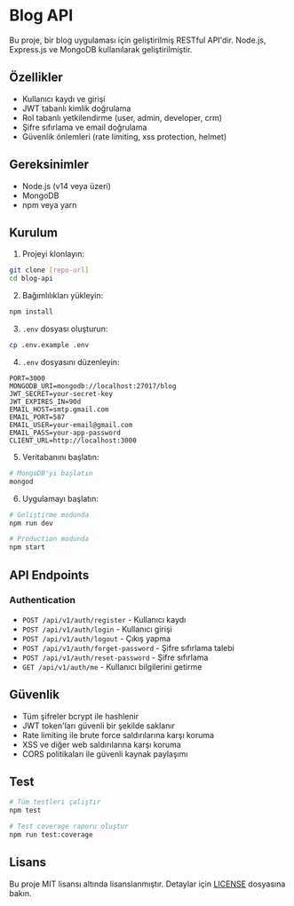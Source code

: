# Blog API

Bu proje, bir blog uygulaması için geliştirilmiş RESTful API'dir. Node.js, Express.js ve MongoDB kullanılarak geliştirilmiştir.

## Özellikler

- Kullanıcı kaydı ve girişi
- JWT tabanlı kimlik doğrulama
- Rol tabanlı yetkilendirme (user, admin, developer, crm)
- Şifre sıfırlama ve email doğrulama
- Güvenlik önlemleri (rate limiting, xss protection, helmet)

## Gereksinimler

- Node.js (v14 veya üzeri)
- MongoDB
- npm veya yarn

## Kurulum

1. Projeyi klonlayın:
```bash
git clone [repo-url]
cd blog-api
```

2. Bağımlılıkları yükleyin:
```bash
npm install
```

3. `.env` dosyası oluşturun:
```bash
cp .env.example .env
```

4. `.env` dosyasını düzenleyin:
```env
PORT=3000
MONGODB_URI=mongodb://localhost:27017/blog
JWT_SECRET=your-secret-key
JWT_EXPIRES_IN=90d
EMAIL_HOST=smtp.gmail.com
EMAIL_PORT=587
EMAIL_USER=your-email@gmail.com
EMAIL_PASS=your-app-password
CLIENT_URL=http://localhost:3000
```

5. Veritabanını başlatın:
```bash
# MongoDB'yi başlatın
mongod
```

6. Uygulamayı başlatın:
```bash
# Geliştirme modunda
npm run dev

# Production modunda
npm start
```

## API Endpoints

### Authentication

- `POST /api/v1/auth/register` - Kullanıcı kaydı
- `POST /api/v1/auth/login` - Kullanıcı girişi
- `POST /api/v1/auth/logout` - Çıkış yapma
- `POST /api/v1/auth/forget-password` - Şifre sıfırlama talebi
- `POST /api/v1/auth/reset-password` - Şifre sıfırlama
- `GET /api/v1/auth/me` - Kullanıcı bilgilerini getirme

## Güvenlik

- Tüm şifreler bcrypt ile hashlenir
- JWT token'ları güvenli bir şekilde saklanır
- Rate limiting ile brute force saldırılarına karşı koruma
- XSS ve diğer web saldırılarına karşı koruma
- CORS politikaları ile güvenli kaynak paylaşımı

## Test

```bash
# Tüm testleri çalıştır
npm test

# Test coverage raporu oluştur
npm run test:coverage
```

## Lisans

Bu proje MIT lisansı altında lisanslanmıştır. Detaylar için [LICENSE](LICENSE) dosyasına bakın. 